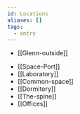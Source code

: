 ```yaml
---
id: Locations
aliases: []
tags:
  - entry
---
```



- [[Glenn-outside]]
* [[Space-Port]]
* [[Laboratory]]
* [[Common-space]]
* [[Dormitory]]
* [[The-spine]]
* [[Offices]]


